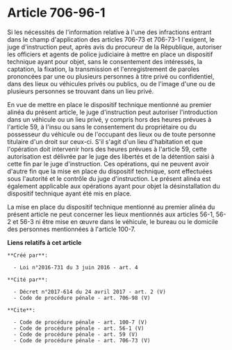 # Article 706-96-1

Si les nécessités de l'information relative à l'une des infractions entrant dans le champ d'application des articles 706-73
et 706-73-1 l'exigent, le juge d'instruction peut, après avis du procureur de la République, autoriser les officiers et
agents de police judiciaire à mettre en place un dispositif technique ayant pour objet, sans le consentement des intéressés,
la captation, la fixation, la transmission et l'enregistrement de paroles prononcées par une ou plusieurs personnes à titre
privé ou confidentiel, dans des lieux ou véhicules privés ou publics, ou de l'image d'une ou de plusieurs personnes se
trouvant dans un lieu privé. 

En vue de mettre en place le dispositif technique mentionné au premier alinéa du présent article, le juge d'instruction peut
autoriser l'introduction dans un véhicule ou un lieu privé, y compris hors des heures prévues à l'article 59, à l'insu ou
sans le consentement du propriétaire ou du possesseur du véhicule ou de l'occupant des lieux ou de toute personne titulaire
d'un droit sur ceux-ci. S'il s'agit d'un lieu d'habitation et que l'opération doit intervenir hors des heures prévues à
l'article 59, cette autorisation est délivrée par le juge des libertés et de la détention saisi à cette fin par le juge
d'instruction. Ces opérations, qui ne peuvent avoir d'autre fin que la mise en place du dispositif technique, sont effectuées
sous l'autorité et le contrôle du juge d'instruction. Le présent alinéa est également applicable aux opérations ayant pour
objet la désinstallation du dispositif technique ayant été mis en place. 

La mise en place du dispositif technique mentionné au premier alinéa du présent article ne peut concerner les lieux
mentionnés aux articles 56-1, 56-2 et 56-3 ni être mise en œuvre dans le véhicule, le bureau ou le domicile des personnes
mentionnées à l'article 100-7.

**Liens relatifs à cet article**

	**Créé par**:

	  - Loi n°2016-731 du 3 juin 2016 - art. 4

	**Cité par**:

	  - Décret n°2017-614 du 24 avril 2017 - art. 2 (V)
	  - Code de procédure pénale - art. 706-98 (V)

	**Cite**:

	  - Code de procédure pénale - art. 100-7 (V)
	  - Code de procédure pénale - art. 56-1 (V)
	  - Code de procédure pénale - art. 59 (V)
	  - Code de procédure pénale - art. 706-73 (V)
